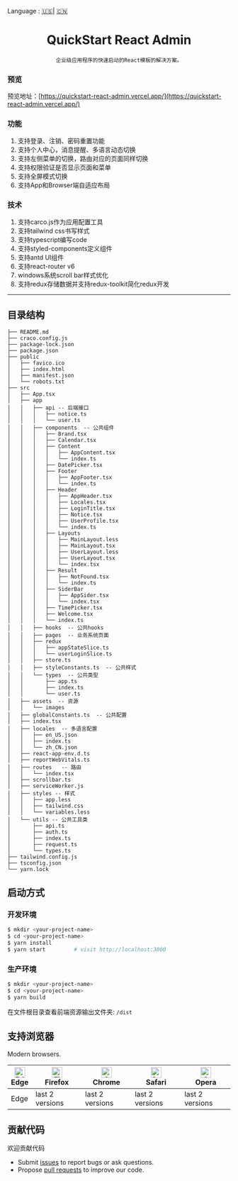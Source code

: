 
Language : [🇺🇸](./README.md)| [🇨🇳](./README.zh-CN.md) 

<h1 align="center">QuickStart React Admin</h1>

<div align="center">

    企业级应用程序的快速启动的React模板的解决方案。
        
</div>

### 预览

预览地址：[https://quickstart-react-admin.vercel.app/](https://quickstart-react-admin.vercel.app/)

### 功能

1. 支持登录、注销、密码重置功能
2. 支持个人中心，消息提醒、多语言动态切换
3. 支持左侧菜单的切换，路由对应的页面同样切换
4. 支持权限验证是否显示页面和菜单
5. 支持全屏模式切换
6. 支持App和Browser端自适应布局

### 技术
1. 支持carco.js作为应用配置工具
2. 支持tailwind css书写样式
3. 支持typescript编写code
4. 支持styled-components定义组件
8. 支持antd UI组件
9. 支持react-router v6
10. windows系统scroll bar样式优化
11. 支持redux存储数据并支持redux-toolkit简化redux开发

---
## 目录结构
```
├── README.md
├── craco.config.js
├── package-lock.json
├── package.json
├── public
│   ├── favico.ico
│   ├── index.html
│   ├── manifest.json
│   └── robots.txt
├── src
│   ├── App.tsx
│   ├── app
│   │   ├── api -- 后端接口
│   │   │   ├── notice.ts
│   │   │   └── user.ts
│   │   ├── components  -- 公共组件
│   │   │   ├── Brand.tsx
│   │   │   ├── Calendar.tsx
│   │   │   ├── Content
│   │   │   │   ├── AppContent.tsx
│   │   │   │   └── index.ts
│   │   │   ├── DatePicker.tsx
│   │   │   ├── Footer
│   │   │   │   ├── AppFooter.tsx
│   │   │   │   └── index.ts
│   │   │   ├── Header
│   │   │   │   ├── AppHeader.tsx
│   │   │   │   ├── Locales.tsx
│   │   │   │   ├── LoginTitle.tsx
│   │   │   │   ├── Notice.tsx
│   │   │   │   ├── UserProfile.tsx
│   │   │   │   └── index.ts
│   │   │   ├── Layouts
│   │   │   │   ├── MainLayout.less
│   │   │   │   ├── MainLayout.tsx
│   │   │   │   ├── UserLayout.less
│   │   │   │   ├── UserLayout.tsx
│   │   │   │   └── index.tsx
│   │   │   ├── Result
│   │   │   │   ├── NotFound.tsx
│   │   │   │   └── index.ts
│   │   │   ├── SiderBar
│   │   │   │   ├── AppSider.tsx
│   │   │   │   └── index.tsx
│   │   │   ├── TimePicker.tsx
│   │   │   ├── Welcome.tsx
│   │   │   └── index.ts
│   │   ├── hooks  -- 公共hooks
│   │   ├── pages  -- 业务系统页面
│   │   ├── redux 
│   │   │   ├── appStateSlice.ts
│   │   │   └── userLoginSlice.ts
│   │   ├── store.ts
│   │   ├── styleConstants.ts  -- 公共样式
│   │   └── types  -- 公共类型
│   │       ├── app.ts
│   │       ├── index.ts
│   │       └── user.ts
│   ├── assets  -- 资源
│   │   └── images
│   ├── globalConstants.ts  -- 公共配置
│   ├── index.tsx
│   ├── locales  -- 多语言配置
│   │   ├── en_US.json
│   │   ├── index.ts
│   │   └── zh_CN.json
│   ├── react-app-env.d.ts
│   ├── reportWebVitals.ts
│   ├── routes   -- 路由
│   │   └── index.tsx
│   ├── scrollbar.ts 
│   ├── serviceWorker.js
│   ├── styles -- 样式
│   │   ├── app.less
│   │   ├── tailwind.css
│   │   └── variables.less
│   └── utils -- 公共工具类
│       ├── api.ts
│       ├── auth.ts
│       ├── index.ts
│       ├── request.ts
│       └── types.ts
├── tailwind.config.js
├── tsconfig.json
└── yarn.lock

```
## 启动方式

### 开发环境

```bash
$ mkdir <your-project-name>
$ cd <your-project-name>
$ yarn install
$ yarn start         # visit http://localhost:3000
```

### 生产环境

```bash
$ mkdir <your-project-name>
$ cd <your-project-name>
$ yarn build
```
在文件根目录查看前端资源输出文件夹: `/dist`


## 支持浏览器

Modern browsers.

| [<img src="https://raw.githubusercontent.com/alrra/browser-logos/master/src/edge/edge_48x48.png" alt="Edge" width="24px" height="24px" />](http://godban.github.io/browsers-support-badges/)</br>Edge | [<img src="https://raw.githubusercontent.com/alrra/browser-logos/master/src/firefox/firefox_48x48.png" alt="Firefox" width="24px" height="24px" />](http://godban.github.io/browsers-support-badges/)</br>Firefox | [<img src="https://raw.githubusercontent.com/alrra/browser-logos/master/src/chrome/chrome_48x48.png" alt="Chrome" width="24px" height="24px" />](http://godban.github.io/browsers-support-badges/)</br>Chrome | [<img src="https://raw.githubusercontent.com/alrra/browser-logos/master/src/safari/safari_48x48.png" alt="Safari" width="24px" height="24px" />](http://godban.github.io/browsers-support-badges/)</br>Safari | [<img src="https://raw.githubusercontent.com/alrra/browser-logos/master/src/opera/opera_48x48.png" alt="Opera" width="24px" height="24px" />](http://godban.github.io/browsers-support-badges/)</br>Opera |
| --- | --- | --- | --- | --- |
| Edge | last 2 versions | last 2 versions | last 2 versions | last 2 versions |

## 贡献代码

欢迎贡献代码

- Submit [issues](https://github.com/GZ315200/quickstart-react-admin/issues) to report bugs or ask questions.
- Propose [pull requests](https://github.com/GZ315200/quickstart-react-admin/pulls) to improve our code.
